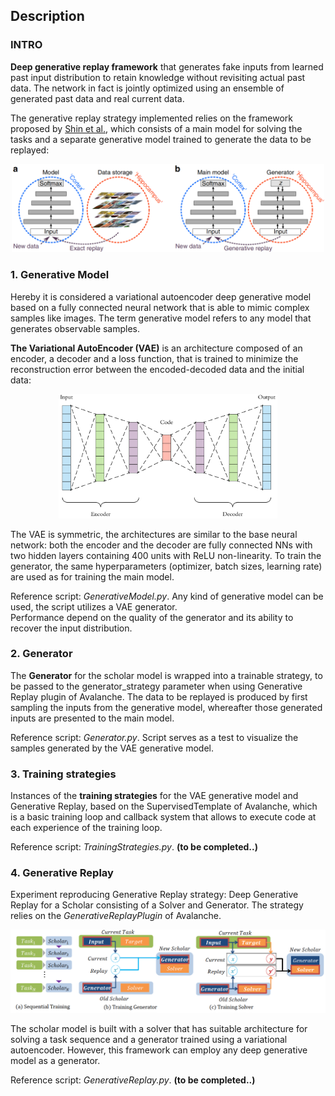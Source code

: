 ## Description

### INTRO
**Deep generative replay framework** that generates fake inputs from learned past input distribution to retain knowledge without revisiting actual past data. The network in fact is jointly optimized using an ensemble of generated past data and real current data.

The generative replay strategy implemented relies on the framework proposed by [Shin et al.](https://arxiv.org/abs/1705.08690?context=cs), which consists of a main model for solving the tasks and a separate generative model trained to generate the data to be replayed:
<div align="center">

<img src="framework.png" alt="drawing" style="width:500px;"/>
</div>

### 1. Generative Model
Hereby it is considered a variational autoencoder deep generative model based on a fully connected neural network that is able to mimic complex samples like images. The term generative model refers to any model that generates observable samples.

**The Variational AutoEncoder (VAE)** is an architecture composed of an encoder, a decoder and a loss function, that is trained to minimize the reconstruction error between the encoded-decoded data and the initial data:
<div align="center">

<img src="autoencoder.png" alt="drawing" style="width:350px;"/>
</div> 

The VAE is symmetric, the architectures are similar to the base neural network: both the encoder and the decoder are fully connected NNs with two hidden layers containing 400 units with ReLU non-linearity. To train the generator, the same hyperparameters (optimizer, batch sizes, learning rate) are used as for training the main model.

Reference script: *GenerativeModel.py*. Any kind of generative model can be used, the script utilizes a VAE generator.  
Performance depend on the quality of the generator and its ability to recover the input distribution.

### 2. Generator
The **Generator** for the scholar model is wrapped into a trainable strategy, to be passed to the generator_strategy parameter when using Generative Replay plugin of Avalanche. The data to be replayed is produced by first sampling the inputs from the generative model, whereafter those generated inputs are presented to the main model.

Reference script: *Generator.py*. Script serves as a test to visualize the samples generated by the VAE generative model.

### 3. Training strategies
Instances of the **training strategies** for the VAE generative model and Generative Replay, based on the SupervisedTemplate of Avalanche, which is a basic training loop and callback system that allows to execute code at each experience of the training loop.

Reference script: *TrainingStrategies.py*. **(to be completed..)**

### 4. Generative Replay
Experiment reproducing Generative Replay strategy: Deep Generative Replay for a Scholar consisting of a Solver and Generator. 
The strategy relies on the *GenerativeReplayPlugin* of Avalanche. 

<div align="center">

<img src="scholar.png" alt="drawing" style="width:600px;"/>
</div> 

The scholar model is built with a solver that has suitable architecture for solving a task sequence and a generator trained using a variational autoencoder. However, this framework can employ any deep generative model as a generator.

Reference script: *GenerativeReplay.py*. **(to be completed..)**
